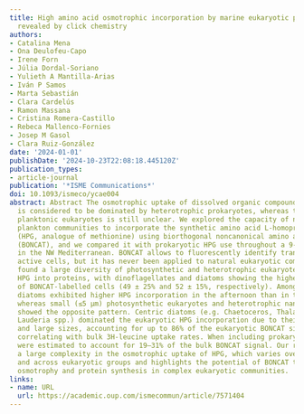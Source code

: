 ```yaml
---
title: High amino acid osmotrophic incorporation by marine eukaryotic phytoplankton
  revealed by click chemistry
authors:
- Catalina Mena
- Ona Deulofeu-Capo
- Irene Forn
- Júlia Dordal-Soriano
- Yulieth A Mantilla-Arias
- Iván P Samos
- Marta Sebastián
- Clara Cardelús
- Ramon Massana
- Cristina Romera-Castillo
- Rebeca Mallenco-Fornies
- Josep M Gasol
- Clara Ruiz-González
date: '2024-01-01'
publishDate: '2024-10-23T22:08:18.445120Z'
publication_types:
- article-journal
publication: '*ISME Communications*'
doi: 10.1093/ismeco/ycae004
abstract: Abstract The osmotrophic uptake of dissolved organic compounds in the ocean
  is considered to be dominated by heterotrophic prokaryotes, whereas the role of
  planktonic eukaryotes is still unclear. We explored the capacity of natural eukaryotic
  plankton communities to incorporate the synthetic amino acid L-homopropargylglycine
  (HPG, analogue of methionine) using biorthogonal noncanonical amino acid tagging
  (BONCAT), and we compared it with prokaryotic HPG use throughout a 9-day survey
  in the NW Mediterranean. BONCAT allows to fluorescently identify translationally
  active cells, but it has never been applied to natural eukaryotic communities. We
  found a large diversity of photosynthetic and heterotrophic eukaryotes incorporating
  HPG into proteins, with dinoflagellates and diatoms showing the highest percentages
  of BONCAT-labelled cells (49 ± 25% and 52 ± 15%, respectively). Among them, pennate
  diatoms exhibited higher HPG incorporation in the afternoon than in the morning,
  whereas small (≤5 μm) photosynthetic eukaryotes and heterotrophic nanoeukaryotes
  showed the opposite pattern. Centric diatoms (e.g. Chaetoceros, Thalassiosira, and
  Lauderia spp.) dominated the eukaryotic HPG incorporation due to their high abundances
  and large sizes, accounting for up to 86% of the eukaryotic BONCAT signal and strongly
  correlating with bulk 3H-leucine uptake rates. When including prokaryotes, eukaryotes
  were estimated to account for 19–31% of the bulk BONCAT signal. Our results evidence
  a large complexity in the osmotrophic uptake of HPG, which varies over time within
  and across eukaryotic groups and highlights the potential of BONCAT to quantify
  osmotrophy and protein synthesis in complex eukaryotic communities.
links:
- name: URL
  url: https://academic.oup.com/ismecommun/article/7571404
---
```

